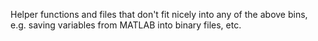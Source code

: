 Helper functions  and files that don't fit nicely into any of the above bins, e.g. saving variables from MATLAB into binary files, etc.
